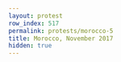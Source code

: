 ```yaml
---
layout: protest
row_index: 517
permalink: protests/morocco-5
title: Morocco, November 2017
hidden: true
---
```

